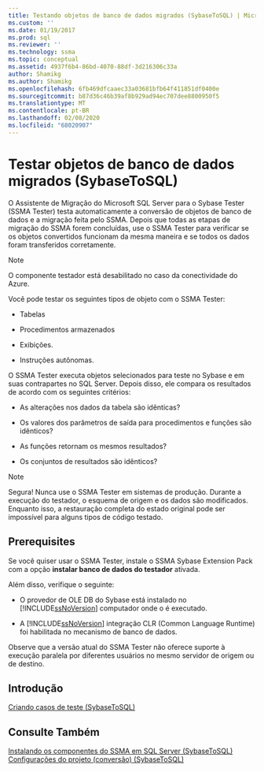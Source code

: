 ```yaml
---
title: Testando objetos de banco de dados migrados (SybaseToSQL) | Microsoft Docs
ms.custom: ''
ms.date: 01/19/2017
ms.prod: sql
ms.reviewer: ''
ms.technology: ssma
ms.topic: conceptual
ms.assetid: 4937f6b4-86bd-4070-88df-3d216306c33a
author: Shamikg
ms.author: Shamikg
ms.openlocfilehash: 6fb469dfcaaec33a03681bfb64f411851df0400e
ms.sourcegitcommit: b87d36c46b39af8b929ad94ec707dee8800950f5
ms.translationtype: MT
ms.contentlocale: pt-BR
ms.lasthandoff: 02/08/2020
ms.locfileid: "68020907"
---
```

# <a name="testing-migrated-database-objects-sybasetosql"></a>Testar objetos de banco de dados migrados (SybaseToSQL)
O Assistente de Migração do Microsoft SQL Server para o Sybase Tester (SSMA Tester) testa automaticamente a conversão de objetos de banco de dados e a migração feita pelo SSMA. Depois que todas as etapas de migração do SSMA forem concluídas, use o SSMA Tester para verificar se os objetos convertidos funcionam da mesma maneira e se todos os dados foram transferidos corretamente.  
  
> [!NOTE]  
> O componente testador está desabilitado no caso da conectividade do Azure.  
  
Você pode testar os seguintes tipos de objeto com o SSMA Tester:  
  
-   Tabelas  
  
-   Procedimentos armazenados  
  
-   Exibições.  
  
-   Instruções autônomas.  
  
O SSMA Tester executa objetos selecionados para teste no Sybase e em suas contrapartes no SQL Server. Depois disso, ele compara os resultados de acordo com os seguintes critérios:  
  
-   As alterações nos dados da tabela são idênticas?  
  
-   Os valores dos parâmetros de saída para procedimentos e funções são idênticos?  
  
-   As funções retornam os mesmos resultados?  
  
-   Os conjuntos de resultados são idênticos?  
  
> [!NOTE]  
> Segura! Nunca use o SSMA Tester em sistemas de produção. Durante a execução do testador, o esquema de origem e os dados são modificados. Enquanto isso, a restauração completa do estado original pode ser impossível para alguns tipos de código testado.  
  
## <a name="prerequisites"></a>Prerequisites  
Se você quiser usar o SSMA Tester, instale o SSMA Sybase Extension Pack com a opção **instalar banco de dados do testador** ativada.  
  
Além disso, verifique o seguinte:  
  
-   O provedor de OLE DB do Sybase está instalado no [!INCLUDE[ssNoVersion](../../includes/ssnoversion-md.md)] computador onde o é executado.  
  
-   A [!INCLUDE[ssNoVersion](../../includes/ssnoversion-md.md)] integração CLR (Common Language Runtime) foi habilitada no mecanismo de banco de dados.  
  
Observe que a versão atual do SSMA Tester não oferece suporte à execução paralela por diferentes usuários no mesmo servidor de origem ou de destino.  
  
## <a name="getting-started"></a>Introdução  
[Criando casos de teste &#40;SybaseToSQL&#41;](../../ssma/sybase/creating-test-cases-sybasetosql.md)  
  
## <a name="see-also"></a>Consulte Também  
[Instalando os componentes do SSMA em SQL Server &#40;SybaseToSQL&#41;](../../ssma/sybase/installing-ssma-components-on-sql-server-sybasetosql.md)  
[Configurações do projeto &#40;conversão&#41; &#40;SybaseToSQL&#41;](../../ssma/sybase/project-settings-conversion-sybasetosql.md)  
  
